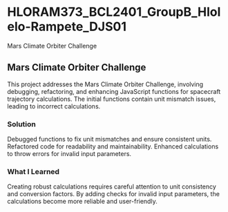 # HLORAM373_BCL2401_GroupB_Hlolelo-Rampete_DJS01
 Mars Climate Orbiter Challenge

 ## Mars Climate Orbiter Challenge
This project addresses the Mars Climate Orbiter Challenge, involving debugging, refactoring, and enhancing JavaScript functions for spacecraft trajectory calculations. The initial functions contain unit mismatch issues, leading to incorrect calculations.

### Solution
Debugged functions to fix unit mismatches and ensure consistent units.
Refactored code for readability and maintainability.
Enhanced calculations to throw errors for invalid input parameters.
### What I Learned
Creating robust calculations requires careful attention to unit consistency and conversion factors. By adding checks for invalid input parameters, the calculations become more reliable and user-friendly.
